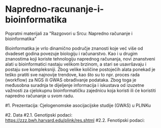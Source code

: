 # Napredno-racunanje-i-bioinformatika
Popratni materijali za "Razgovori u Srcu: Napredno računanje i bioinformatika"

Bioinformatika je vrlo dinamično područje znanosti koje već više od dvadeset godina povezuje biologiju i računarstvo. Kao i u drugim znanostima koji koriste tehnologiju naprednog računanja, novi znanstveni alati u bioinformatici nastaju velikom brzinom, a stari se usavršavaju i postaju sve kompleksniji. Zbog velike količine postojećih alata ponekad je teško pratiti sve najnovije trendove, kao što su to npr. proces rada (workflow) za NGS ili GWAS obrađivanje podataka. Zbog toga je međusobna suradnja te dijeljenje informacija i iskustava od izuzetne važnosti za cjelokupnu bioinformatičku zajednicu koja koristi ili će koristiti napredno računanje u svom radu.

#1. Prezentacija:
Cjelogenomske asocijacijske studije (GWAS) u PLINKu

#2. Data
#2.1. Genotipski podaci:
https://zzz.bwh.harvard.edu/plink/res.shtml
#2.2. Fenotipski podaci:
